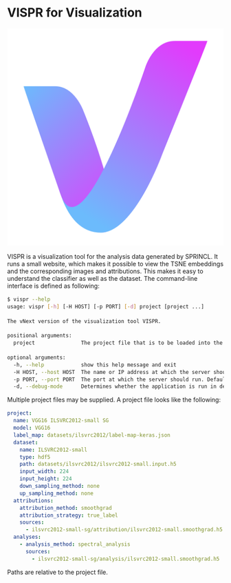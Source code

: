 # VISPR for Visualization
![Vispr Logo](docs/img/vispr-logo.png)

VISPR is a visualization tool for the analysis data generated by SPRINCL. It runs a small website, which makes it possible to view the TSNE embeddings and the corresponding images and attributions. This makes it easy to understand the classifier as well as the dataset. The command-line interface is defined as following:

```sh
$ vispr --help
usage: vispr [-h] [-H HOST] [-p PORT] [-d] project [project ...]

The vNext version of the visualization tool VISPR.

positional arguments:
  project               The project file that is to be loaded into the workspace. Multiple project files can be specified.

optional arguments:
  -h, --help            show this help message and exit
  -H HOST, --host HOST  The name or IP address at which the server should run. Defaults to "localhost".
  -p PORT, --port PORT  The port at which the server should run. Defaults to 8080.
  -d, --debug-mode      Determines whether the application is run in debug mode. When the application is in debug mode, then all FLASK and Werkzeug logs are printed to stdout, FLASK debugging is activated (FLASK will print out the debugger PIN for attaching the debugger), and the automatic reloading, when the Python files change is activated. Furthermore, the frontend of the application will not be served via the command line tool and has to be directly started (e.g. via ng serve). Otherwise, all these things will be deactivated and the frontend of the application is served via the FLASK server. If the application is to be debugged using Visual Studio Code (or any other IDE for that matter), then the application must not be started in debug mode, because Visual Studio will create its own debugger.
```


Multiple project files may be supplied. A project file looks like the following:

```yaml
project:
  name: VGG16 ILSVRC2012-small SG
  model: VGG16
  label_map: datasets/ilsvrc2012/label-map-keras.json
  dataset:
    name: ILSVRC2012-small
    type: hdf5
    path: datasets/ilsvrc2012/ilsvrc2012-small.input.h5
    input_width: 224
    input_height: 224
    down_sampling_method: none
    up_sampling_method: none
  attributions:
    attribution_method: smoothgrad
    attribution_strategy: true_label
    sources:
      - ilsvrc2012-small-sg/attribution/ilsvrc2012-small.smoothgrad.h5
  analyses:
    - analysis_method: spectral_analysis
      sources:
        - ilsvrc2012-small-sg/analysis/ilsvrc2012-small.smoothgrad.h5
```

Paths are relative to the project file.
